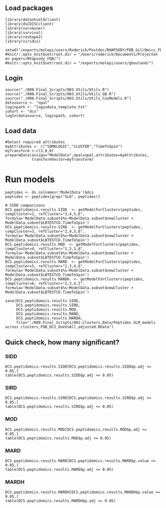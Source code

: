 ## Load packages

    library(datashieldclient)
    library(dsCDISCclient)
    library(survminer)
    library(survival)
    library(reshape2)
    library(viridis)

    setwd("/exports/molepi/users/Roderick/Postdoc/RHAPSODY/FDB_Git/Omics_FDB")
    #knitr::opts_knit$set(root.dir = "/Users/roderick/Documents/Projecten en papers/Rhapsody_FDB/")
    #knitr::opts_knit$set(root.dir = "/exports/molepi/users/gbouland/")

## Login

    source("./000.Final_Scripts/003.Utils/Utils.R")
    source("./000.Final_Scripts/003.Utils/Utils_GB.R")
    source("./000.Final_Scripts/003.Utils/Utils_CoxModels.R")
    datasource <- "opal"
    loginpath <- "logindata_template.txt"
    cohort <- "dcs"
    logIn(datasource, loginpath, cohort)

## Load data

    #Select required attributes 
    myAttributes <- c("SOMALOGIC","CLUSTER","TimeToSpin")
    myTransform <-c(3,0,0)
    prepareData(assign="ModelData",opal=opal,attributes=myAttributes,
                transformVector=myTransform)

# Run models

    peptides <- ds.colnames('ModelData')$dcs
    peptides <- peptides[grep("SL0", peptides)]

    # SIDD comparisons
    DCS.peptidomics.results.SIDD  <- getModelForClusters(peptides, compCluster=2, refCluster="3,4,5,6", formula='ModelData.subset$%s~ModelData.subset$newCluster + ModelData.subset$LBTESTCD.TimeToSpin')
    DCS.peptidomics.results.SIRD  <- getModelForClusters(peptides, compCluster=3, refCluster="2,4,5,6", formula='ModelData.subset$%s~ModelData.subset$newCluster + ModelData.subset$LBTESTCD.TimeToSpin')
    DCS.peptidomics.results.MOD  <- getModelForClusters(peptides, compCluster=4, refCluster="2,3,5,6", formula='ModelData.subset$%s~ModelData.subset$newCluster + ModelData.subset$LBTESTCD.TimeToSpin')
    DCS.peptidomics.results.MARD  <- getModelForClusters(peptides, compCluster=5, refCluster="2,3,4,6", formula='ModelData.subset$%s~ModelData.subset$newCluster + ModelData.subset$LBTESTCD.TimeToSpin')
    DCS.peptidomics.results.MARDH  <- getModelForClusters(peptides, compCluster=6, refCluster="2,3,4,5", formula='ModelData.subset$%s~ModelData.subset$newCluster + ModelData.subset$LBTESTCD.TimeToSpin')

    save(DCS.peptidomics.results.SIDD, 
         DCS.peptidomics.results.SIRD, 
         DCS.peptidomics.results.MOD, 
         DCS.peptidomics.results.MARD, 
         DCS.peptidomics.results.MARDH, 
         file="./000.Final_Scripts/002.Clusters.Data/Peptides GLM_models across clusters_FDB_DCS_OneVsAll_adjusted.RData")

## Quick check, how many significant?

### SIDD

    DCS.peptidomics.results.SIDD[DCS.peptidomics.results.SIDD$p.adj <= 0.05,]
    table(DCS.peptidomics.results.SIDD$p.adj <= 0.05)

### SIRD

    DCS.peptidomics.results.SIRD[DCS.peptidomics.results.SIRD$p.adj <= 0.05,]
    table(DCS.peptidomics.results.SIRD$p.adj <= 0.05)

### MOD

    DCS.peptidomics.results.MOD[DCS.peptidomics.results.MOD$p.adj <= 0.05,]
    table(DCS.peptidomics.results.MOD$p.adj <= 0.05)

### MARD

    DCS.peptidomics.results.MARD[DCS.peptidomics.results.MARD$p.value <= 0.05,]
    table(DCS.peptidomics.results.MARD$p.adj <= 0.05)

### MARDH

    DCS.peptidomics.results.MARDH[DCS.peptidomics.results.MARDH$p.value <= 0.05,]
    table(DCS.peptidomics.results.MARDH$p.adj <= 0.05)
